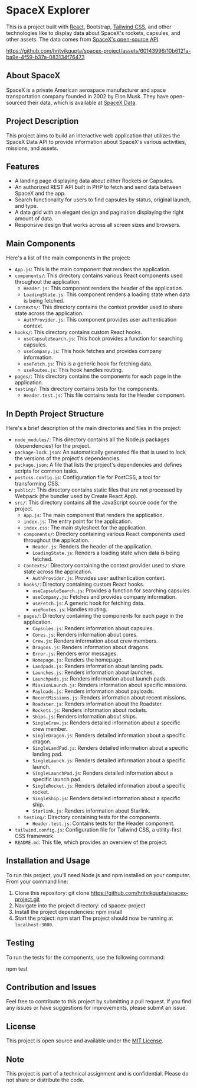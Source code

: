 # SpaceX Explorer

This is a project built with [React](https://reactjs.org/), Bootstrap, [Tailwind CSS](https://tailwindcss.com/), and other technologies like  to display data about SpaceX's rockets, capsules, and other assets. The data comes from [SpaceX's open-source API](https://docs.spacexdata.com/).

https://github.com/hritvikgupta/spacex-project/assets/60143996/10b6121a-ba9e-4f59-b37a-083134f76473



## About SpaceX

SpaceX is a private American aerospace manufacturer and space transportation company founded in 2002 by Elon Musk. They have open-sourced their data, which is available at [SpaceX Data](https://docs.spacexdata.com/).



## Project Description

This project aims to build an interactive web application that utilizes the SpaceX Data API to provide information about SpaceX's various activities, missions, and assets.

## Features

- A landing page displaying data about either Rockets or Capsules.
- An authorized REST API built in PHP to fetch and send data between SpaceX and the app.
- Search functionality for users to find capsules by status, original launch, and type.
- A data grid with an elegant design and pagination displaying the right amount of data.
- Responsive design that works across all screen sizes and browsers.

## Main Components

Here's a list of the main components in the project:

- `App.js`: This is the main component that renders the application.
- `components/`: This directory contains various React components used throughout the application.
  - `Header.js`: This component renders the header of the application.
  - `LoadingState.js`: This component renders a loading state when data is being fetched.
- `Contexts/`: This directory contains the context provider used to share state across the application.
  - `AuthProvider.js`: This component provides user authentication context.
- `hooks/`: This directory contains custom React hooks.
  - `useCapsuleSearch.js`: This hook provides a function for searching capsules.
  - `useCompany.js`: This hook fetches and provides company information.
  - `useFetch.js`: This is a generic hook for fetching data.
  - `useRoutes.js`: This hook handles routing.
- `pages/`: This directory contains the components for each page in the application.
- `testing/`: This directory contains tests for the components.
  - `Header.test.js`: This file contains tests for the Header component.

## In Depth Project Structure

Here's a brief description of the main directories and files in the project:

- `node_modules/`: This directory contains all the Node.js packages (dependencies) for the project.
- `package-lock.json`: An automatically generated file that is used to lock the versions of the project's dependencies.
- `package.json`: A file that lists the project's dependencies and defines scripts for common tasks.
- `postcss.config.js`: Configuration file for PostCSS, a tool for transforming CSS.
- `public/`: This directory contains static files that are not processed by Webpack (the bundler used by Create React App).
- `src/`: This directory contains all the JavaScript source code for the project.
  - `App.js`: The main component that renders the application.
  - `index.js`: The entry point for the application.
  - `index.css`: The main stylesheet for the application.
  - `components/`: Directory containing various React components used throughout the application.
    - `Header.js`: Renders the header of the application.
    - `LoadingState.js`: Renders a loading state when data is being fetched.
  - `Contexts/`: Directory containing the context provider used to share state across the application.
    - `AuthProvider.js`: Provides user authentication context.
  - `hooks/`: Directory containing custom React hooks.
    - `useCapsuleSearch.js`: Provides a function for searching capsules.
    - `useCompany.js`: Fetches and provides company information.
    - `useFetch.js`: A generic hook for fetching data.
    - `useRoutes.js`: Handles routing.
  - `pages/`: Directory containing the components for each page in the application.
    - `Capsules.js`: Renders information about capsules.
    - `Cores.js`: Renders information about cores.
    - `Crew.js`: Renders information about crew members.
    - `Dragons.js`: Renders information about dragons.
    - `Error.js`: Renders error messages.
    - `Homepage.js`: Renders the homepage.
    - `Landpads.js`: Renders information about landing pads.
    - `Launches.js`: Renders information about launches.
    - `Launchpads.js`: Renders information about launch pads.
    - `MissionLaunch.js`: Renders information about specific missions.
    - `Payloads.js`: Renders information about payloads.
    - `RecentMissions.js`: Renders information about recent missions.
    - `Roadster.js`: Renders information about the Roadster.
    - `Rockets.js`: Renders information about rockets.
    - `Ships.js`: Renders information about ships.
    - `SingleCrew.js`: Renders detailed information about a specific crew member.
    - `SingleDragon.js`: Renders detailed information about a specific dragon.
    - `SingleLandPad.js`: Renders detailed information about a specific landing pad.
    - `SingleLaunch.js`: Renders detailed information about a specific launch.
    - `SingleLaunchPad.js`: Renders detailed information about a specific launch pad.
    - `SingleRocket.js`: Renders detailed information about a specific rocket.
    - `SingleShip.js`: Renders detailed information about a specific ship.
    - `Starlink.js`: Renders information about Starlink.
  - `testing/`: Directory containing tests for the components.
    - `Header.test.js`: Contains tests for the Header component.
- `tailwind.config.js`: Configuration file for Tailwind CSS, a utility-first CSS framework.
- `README.md`: This file, which provides an overview of the project.


## Installation and Usage

To run this project, you'll need Node.js and npm installed on your computer. From your command line:

1. Clone this repository:
git clone https://github.com/hritvikgupta/spacex-project.git
2. Navigate into the project directory:
cd spacex-project
3. Install the project dependencies:
npm install
4. Start the project:
npm start
The project should now be running at `localhost:3000`.

## Testing

To run the tests for the components, use the following command:

npm test

## Contribution and Issues

Feel free to contribute to this project by submitting a pull request. If you find any issues or have suggestions for improvements, please submit an issue.

## License

This project is open source and available under the [MIT License](https://choosealicense.com/licenses/mit/).

## Note

This project is part of a technical assignment and is confidential. Please do not share or distribute the code.
